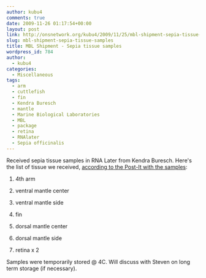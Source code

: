 ```yaml
---
author: kubu4
comments: true
date: 2009-11-26 01:17:54+00:00
layout: post
link: http://onsnetwork.org/kubu4/2009/11/25/mbl-shipment-sepia-tissue-samples/
slug: mbl-shipment-sepia-tissue-samples
title: MBL Shipment - Sepia tissue samples
wordpress_id: 784
author:
  - kubu4
categories:
  - Miscellaneous
tags:
  - arm
  - cuttlefish
  - fin
  - Kendra Buresch
  - mantle
  - Marine Biological Laboratories
  - MBL
  - package
  - retina
  - RNAlater
  - Sepia officinalis
---
```


Received sepia tissue samples in RNA Later from Kendra Buresch. Here's the list of tissue we received, [according to the Post-It with the samples](http://eagle.fish.washington.edu/Arabidopsis/20091125-01.jpg):





  1. 4th arm



  2. ventral mantle center



  3. ventral mantle side



  4. fin



  5. dorsal mantle center



  6. dorsal mantle side



  7. retina x 2






Samples were temporarily stored @ 4C. Will discuss with Steven on long term storage (if necessary).
